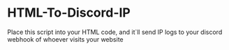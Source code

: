 # HTML-To-Discord-IP

Place this script into your HTML code, and it`ll send IP logs to your discord webhook of whoever visits your website
